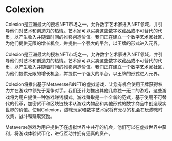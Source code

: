 # Colexion

Colexion是亚洲最大的授权NFT市场之一，允许数字艺术家进入NFT领域，并引导他们对艺术和创造力的热情。艺术家可以买卖这些数字收藏品或不可替代的代币，以产生收入并随着时间的推移创造价值。我们正在建立一个数字艺术家社区，为他们提供无限的增长机会，并提供一个强大的平台，以王牌的形式进入元界。

Colexion是亚洲最大的授权NFT市场之一，允许数字艺术家进入NFT领域，并引导他们对艺术和创造力的热情。艺术家可以买卖这些数字收藏品或不可替代的代币，以产生收入并随着时间的推移创造价值。我们正在建立一个数字艺术家社区，为他们提供无限的增长机会，并提供一个强大的平台，以王牌的形式进入元界。

Colexion将推出基于Metaverse和NFT的虚拟游戏，让您有机会使用王牌获得权力并在游戏中领先于竞争对手。我们还计划推出其他几款独一无二的游戏，这些游戏将为用户提供一种游戏赚钱模式。游戏赚取是一个全新的范式，基于使用不可替代的代币，加密货币和区块链技术从游戏内物品和其他形式的数字商品中创造现实世界的价值。使用Colexion，游戏玩家和数字艺术家将有无尽的机会在玩游戏时收集，战斗和赚取奖励。

Metaverse游戏为用户提供了在虚拟世界中共存的机会，他们可以在虚拟世界中获利，将游戏体验货币化，进行互动并拥有逼真的资产。
